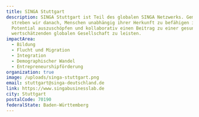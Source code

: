```yaml
---
title: SINGA Stuttgart
description: SINGA Stuttgart ist Teil des globalen SINGA Netzwerks. Gemeinsam
  streben wir danach, Menschen unabhängig ihrer Herkunft zu befähigen ihr
  Potential auszuschöpfen und kollaborativ einen Beitrag zu einer gesunden,
  wertschätzenden globalen Gesellschaft zu leisten.
impactArea:
  - Bildung
  - Flucht und Migration
  - Integration
  - Demographischer Wandel
  - Entrepreneurshipförderung
organization: true
image: /uploads/singa-stuttgart.png
email: stuttgart@singa-deutschland.de
link: https://www.singabusinesslab.de
city: Stuttgart
postalCode: 70190
federalState: Baden-Württemberg
---
```

